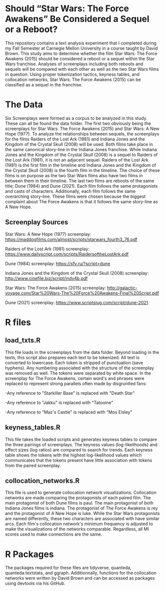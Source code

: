 # Should “Star Wars: The Force Awakens” Be Considered a Sequel or a Reboot?
This repository contains a text analysis experiment that I completed during my Fall Semester at Carnegie Mellon University in a course taught by David Brown. This study aims to determine whether the film Star Wars: The Force Awakens (2015) should be considered a reboot or a sequel within the Star Wars franchise. Analyses of screenplays including both reboots and sequels will be compared with each other as well as the two Star Wars films in question. Using proper tokenization tactics, keyness tables, and collocation networks, Star Wars: The Force Awakens (2015) can be classified as a sequel in the franchise.

# The Data
Six Screenplays were formed as a corpus to be analyzed in this study. These can all be found the data folder. The first two obviously being the screenplays for Star Wars: The Force Awakens (2015) and Star Wars: A New Hope (1977). To analyze the relationships between sequels, the screenplays for the films Raiders of the Lost Ark (1981) and Indiana Jones and the Kingdom of the Crystal Skull (2008) will be used. Both films take place in the same canonical story-line in the Indiana Jones franchise. While Indiana Jones and the Kingdom of the Crystal Skull (2008) is a sequel to Raiders of the Lost Ark (1981), it is not an adjacent sequel. Raiders of the Lost Ark (1981) is the first film in the timeline and Indiana Jones and the Kingdom of the Crystal Skull (2008) is the fourth film in the timeline. The choice of these films is on purpose as the two Star Wars films also have two films in between them in their timeline. The last two films are reboots of the same title; Dune (1984) and Dune (2021). Each film follows the same protagonists and casts of characters. Additionally, each film follows the same overarching story-line. These films were chosen because the biggest complaint about The Force Awakens is that it follows the same story-line as A New Hope.

## Screenplay Sources

Star Wars: A New Hope (1977) screenplay:
https://maddogfilms.com/almost/scripts/starwars_fourth3_76.pdf

Raiders of the Lost Ark (1981) screenplay:
https://www.dailyscript.com/scripts/RaidersoftheLostArk.pdf

Dune (1984) screenplay:
https://sfy.ru/?script=dune

Indiana Jones and the Kingdom of the Crystal Skull (2008) screenplay:
http://www.cinefile.biz/script/indy4b.pdf

Star Wars: The Force Awakens (2015) screenplay:
http://galactic-voyage.com/Star%20Wars-The%20Force%20Awakens-Final%20Script.pdf

Dune (2021) screenplay:
https://www.scriptslug.com/script/dune-2021

# R files

## load_txts.R

This file loads in the screenplays from the data folder. Beyond loading in the texts, this script also prepares each text to be tokenized. All text is converted to lowercase. Each token is stripped of punctuation (save hyphens). Any numbering associated with the structure of the screenplay was removed as well. The tokens were separated by white space. In the screenplay for The Force Awakens,  certain word's and phrases were replaced to represent strong parallels often made by disgruntled fans:

-Any reference to "Starkiller Base" is replaced with "Death Star"

-Any reference to "Jakku" is replaced with "Tatooine"

-Any reference to "Maz's Castle" is replaced with "Mos Eisley"

## keyness_tables.R

This file takes the loaded scripts and generates keyness tables to compare the three pairings of screenplays. The keyness values (log-likelihoods) and effect sizes (log ratios) are compared to search for trends. Each keyness table shows the tokens with the highest log-likelihood values which communicates that the tokens present have little association with tokens from the paired screenplay.

## collocation_networks.R

This file is used to generate collocation network visualizations. Collocation networks are made comparing the protagonists of each paired film. The main protagonist of both Dune films is paul. The main protagonist of both Indiana Jones films is indiana. The protagonist of The Force Awakens is rey and the protagonist of A New Hope is luke. While the Star Wars protagonists are named differently, these two characters are associated with have similar arcs. Each film's collocation network's minimum frequency is adjusted to make the visualizations of the networks comparable. Regardless, all MI scores used to make connections are the same.

# R Packages

The packages required for these files are tidyverse, quanteda, quanteda.textstats, and ggraph. Additionnally, functions for the collocation networks were written by David Brown and can be accessed as packages using devtools via his GitHub.
